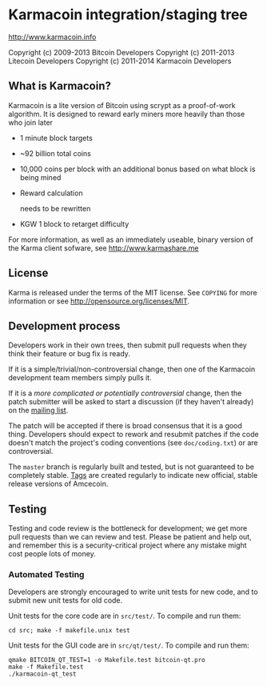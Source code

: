 Karmacoin integration/staging tree
================================

http://www.karmacoin.info

Copyright (c) 2009-2013 Bitcoin Developers
Copyright (c) 2011-2013 Litecoin Developers
Copyright (c) 2011-2014 Karmacoin Developers

What is Karmacoin?
----------------

Karmacoin is a lite version of Bitcoin using scrypt as a proof-of-work algorithm.  It is designed to reward early miners more heavily than those who join later

 - 1 minute block targets

 - ~92 billion total coins

 - 10,000 coins per block with an additional bonus based on what block is being mined

 - Reward calculation
      
   needs to be rewritten

 - KGW 1 block to retarget difficulty

For more information, as well as an immediately useable, binary version of
the Karma client sofware, see http://www.karmashare.me


License
-------

Karma is released under the terms of the MIT license. See `COPYING` for more
information or see http://opensource.org/licenses/MIT.

Development process
-------------------

Developers work in their own trees, then submit pull requests when they think
their feature or bug fix is ready.

If it is a simple/trivial/non-controversial change, then one of the Karmacoin
development team members simply pulls it.

If it is a *more complicated or potentially controversial* change, then the patch
submitter will be asked to start a discussion (if they haven't already) on the
[mailing list](http://sourceforge.net/mailarchive/forum.php?forum_name=bitcoin-development).

The patch will be accepted if there is broad consensus that it is a good thing.
Developers should expect to rework and resubmit patches if the code doesn't
match the project's coding conventions (see `doc/coding.txt`) or are
controversial.

The `master` branch is regularly built and tested, but is not guaranteed to be
completely stable. [Tags](https://github.com/bitcoin/bitcoin/tags) are created
regularly to indicate new official, stable release versions of Amcecoin.

Testing
-------

Testing and code review is the bottleneck for development; we get more pull
requests than we can review and test. Please be patient and help out, and
remember this is a security-critical project where any mistake might cost people
lots of money.

### Automated Testing

Developers are strongly encouraged to write unit tests for new code, and to
submit new unit tests for old code.

Unit tests for the core code are in `src/test/`. To compile and run them:

    cd src; make -f makefile.unix test

Unit tests for the GUI code are in `src/qt/test/`. To compile and run them:

    qmake BITCOIN_QT_TEST=1 -o Makefile.test bitcoin-qt.pro
    make -f Makefile.test
    ./karmacoin-qt_test

